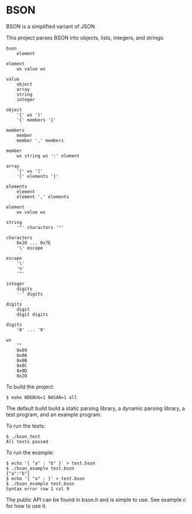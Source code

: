 # BSON
BSON is a simplified variant of JSON

This project parses BSON into objects, lists, integers, and strings:
```
bson
    element

element
    ws value ws

value
    object
    array
    string
    integer

object
    '{' ws '}'
    '{' members '}'

members
    member
    member ',' members

member
    ws string ws ':' element

array
    '[' ws ']'
    '[' elements ']'

elements
    element
    element ',' elements

element
    ws value ws

string
    '"' characters '"'

characters
    0x20 ... 0x7E
    '\' escape

escape
    '\'
    'n'
    '"'
    
integer
    digits
    '-' digits

digits
    digit
    digit digits
    
digits
    '0' ... '9'    

ws
    ""
    0x09
    0x0A
    0x0B
    0x0C
    0x0D
    0x20
```


To build the project:
```
$ make NDEBUG=1 NASAN=1 all
```
The default build build a static parsing library, a dynamic parsing library, a test program, and an example program.

To run the tests:
```
$ ./bson_test 
All tests passed
```

To run the example:
```
$ echo '{ "a" : "b" }' > test.bson
$ ./bson_example test.bson 
{"a":"b"}
$ echo '{ "a" : }' > test.bson
$ ./bson_example test.bson 
Syntax error row 1 col 9
```

The public API can be found in bson.h and is simple to use.  See example.c for how to use it.

